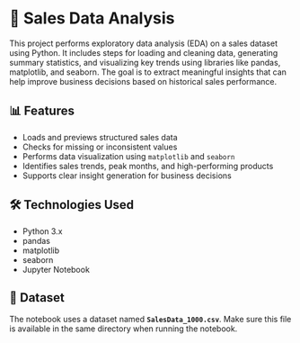 
# 🛒 Sales Data Analysis

This project performs exploratory data analysis (EDA) on a sales dataset using Python. It includes steps for loading and cleaning data, generating summary statistics, and visualizing key trends using libraries like pandas, matplotlib, and seaborn. The goal is to extract meaningful insights that can help improve business decisions based on historical sales performance.


## 📊 Features

- Loads and previews structured sales data
- Checks for missing or inconsistent values
- Performs data visualization using `matplotlib` and `seaborn`
- Identifies sales trends, peak months, and high-performing products
- Supports clear insight generation for business decisions

## 🛠️ Technologies Used

- Python 3.x
- pandas
- matplotlib
- seaborn
- Jupyter Notebook

## 📁 Dataset

The notebook uses a dataset named **`SalesData_1000.csv`**.
Make sure this file is available in the same directory when running the notebook.

